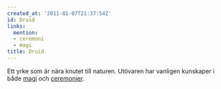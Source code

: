 ```yaml
---
created_at: '2011-01-07T21:37:54Z'
id: Druid
links:
  mention:
  - ceremoni
  - magi
title: Druid
---
```


Ett yrke som är nära knutet till naturen. Utövaren har vanligen kunskaper i både [magi] och
[ceremonier].

  [magi]: magi
  [ceremonier]: ceremoni